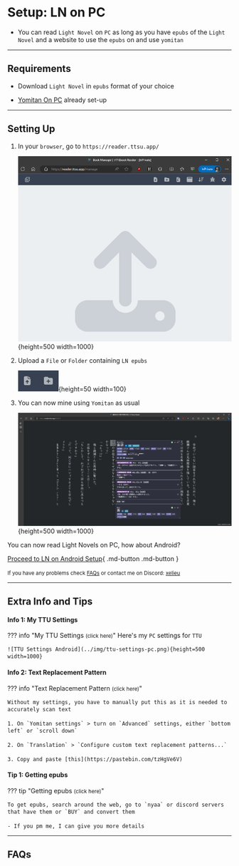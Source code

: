 # Setup: LN on PC

- You can read `Light Novel` on `PC` as long as you have `epubs` of the `Light Novel` and a website to use the `epubs` on and use `yomitan`

---

## Requirements

- Download `Light Novel` in `epubs` format of your choice

- [Yomitan On PC](https://xelieu.github.io/jp-lazy-guide/setupyomitanOnPC/) already set-up

---

## Setting Up

1. In your `browser`, go to `https://reader.ttsu.app/`

    ![TTU Reader](../img/ttu-reader.png){height=500 width=1000}

2. Upload a `File` or `Folder` containing `LN epubs`

    ![TTU Upload](../img/ttu-upload.png){height=50 width=100}

3. You can now mine using `Yomitan` as usual

    ![TTU Reader PC](../img/ttu-reader-pc.png){height=500 width=1000}

You can now read Light Novels on PC, how about Android?

[Proceed to LN on Android Setup](setupLnOnAndroid.md){ .md-button .md-button }

<small>If you have any problems check [FAQs](https://xelieu.github.io/jp-lazy-guide/setupLnOnPC/#faqs) or contact me on Discord: [xelieu](https://www.discordapp.com/users/719459399168426054)</small>

---

## Extra Info and Tips

#### Info 1: My TTU Settings

??? info "My TTU Settings <small>(click here)</small>"
    Here's my `PC` settings for `TTU`

    ![TTU Settings Android](../img/ttu-settings-pc.png){height=500 width=1000}

#### Info 2: Text Replacement Pattern

??? info "Text Replacement Pattern <small>(click here)</small>"

    Without my settings, you have to manually put this as it is needed to accurately scan text

    1. On `Yomitan settings` > turn on `Advanced` settings, either `bottom left` or `scroll down`

    2. On `Translation` > `Configure custom text replacement patterns...`

    3. Copy and paste [this](https://pastebin.com/tzHgVe6V)

#### Tip 1: Getting epubs

??? tip "Getting epubs <small>(click here)</small>"

    To get epubs, search around the web, go to `nyaa` or discord servers that have them or `BUY` and convert them

    - If you pm me, I can give you more details

---

## FAQs